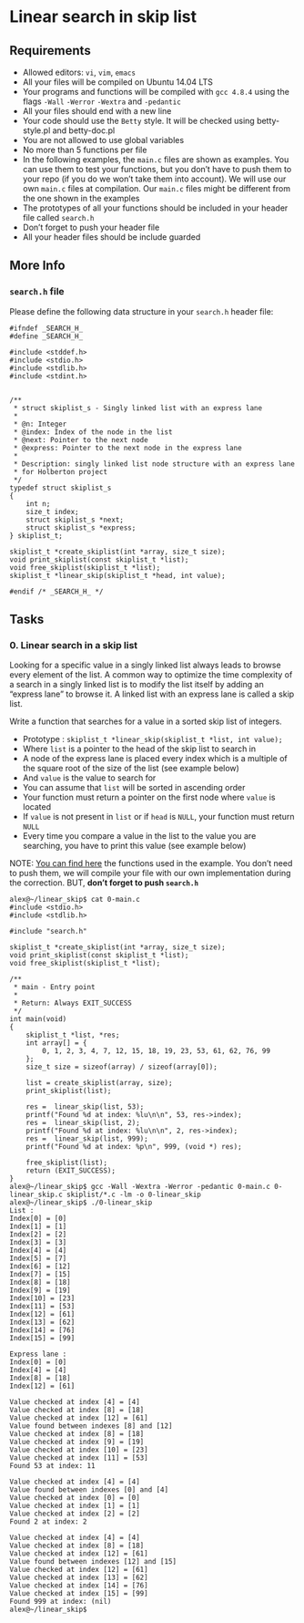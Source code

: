 # Linear search in skip list

## Requirements

- Allowed editors: `vi`, `vim`, `emacs`
- All your files will be compiled on Ubuntu 14.04 LTS
- Your programs and functions will be compiled with `gcc 4.8.4` using the flags `-Wall` `-Werror` `-Wextra` and `-pedantic`
- All your files should end with a new line
- Your code should use the `Betty` style. It will be checked using betty-style.pl and betty-doc.pl
- You are not allowed to use global variables
- No more than 5 functions per file
- In the following examples, the `main.c` files are shown as examples. You can use them to test your functions, but you don’t have to push them to your repo (if you do we won’t take them into account). We will use our own `main.c` files at compilation. Our `main.c` files might be different from the one shown in the examples
- The prototypes of all your functions should be included in your header file called `search.h`
- Don’t forget to push your header file
- All your header files should be include guarded

## More Info

### `search.h` file

Please define the following data structure in your `search.h` header file:

```
#ifndef _SEARCH_H_
#define _SEARCH_H_

#include <stddef.h>
#include <stdio.h>
#include <stdlib.h>
#include <stdint.h>


/**
 * struct skiplist_s - Singly linked list with an express lane
 *
 * @n: Integer
 * @index: Index of the node in the list
 * @next: Pointer to the next node
 * @express: Pointer to the next node in the express lane
 *
 * Description: singly linked list node structure with an express lane
 * for Holberton project
 */
typedef struct skiplist_s
{
    int n;
    size_t index;
    struct skiplist_s *next;
    struct skiplist_s *express;
} skiplist_t;

skiplist_t *create_skiplist(int *array, size_t size);
void print_skiplist(const skiplist_t *list);
void free_skiplist(skiplist_t *list);
skiplist_t *linear_skip(skiplist_t *head, int value);

#endif /* _SEARCH_H_ */
```

## Tasks

### 0. Linear search in a skip list

Looking for a specific value in a singly linked list always leads to browse every element of the list. A common way to optimize the time complexity of a search in a singly linked list is to modify the list itself by adding an “express lane” to browse it. A linked list with an express lane is called a skip list.

Write a function that searches for a value in a sorted skip list of integers.

- Prototype : `skiplist_t *linear_skip(skiplist_t *list, int value);`
- Where `list` is a pointer to the head of the skip list to search in
- A node of the express lane is placed every index which is a multiple of the square root of the size of the list (see example below)
- And `value` is the value to search for
- You can assume that `list` will be sorted in ascending order
- Your function must return a pointer on the first node where `value` is located
- If `value` is not present in `list` or if `head` is `NULL`, your function must return `NULL`
- Every time you compare a value in the list to the value you are searching, you have to print this value (see example below)

NOTE: [You can find here](https://github.com/hs-hq/0x0E.Linear_search-in_skip_list) the functions used in the example. You don’t need to push them, we will compile your file with our own implementation during the correction. BUT, **don’t forget to push `search.h`**

```
alex@~/linear_skip$ cat 0-main.c 
#include <stdio.h>
#include <stdlib.h>

#include "search.h"

skiplist_t *create_skiplist(int *array, size_t size);
void print_skiplist(const skiplist_t *list);
void free_skiplist(skiplist_t *list);

/**
 * main - Entry point
 *
 * Return: Always EXIT_SUCCESS
 */
int main(void)
{
    skiplist_t *list, *res;
    int array[] = {
        0, 1, 2, 3, 4, 7, 12, 15, 18, 19, 23, 53, 61, 62, 76, 99
    };
    size_t size = sizeof(array) / sizeof(array[0]);

    list = create_skiplist(array, size);
    print_skiplist(list);

    res =  linear_skip(list, 53);
    printf("Found %d at index: %lu\n\n", 53, res->index);
    res =  linear_skip(list, 2);
    printf("Found %d at index: %lu\n\n", 2, res->index);
    res =  linear_skip(list, 999);
    printf("Found %d at index: %p\n", 999, (void *) res);

    free_skiplist(list);
    return (EXIT_SUCCESS);
}
alex@~/linear_skip$ gcc -Wall -Wextra -Werror -pedantic 0-main.c 0-linear_skip.c skiplist/*.c -lm -o 0-linear_skip
alex@~/linear_skip$ ./0-linear_skip
List :
Index[0] = [0]
Index[1] = [1]
Index[2] = [2]
Index[3] = [3]
Index[4] = [4]
Index[5] = [7]
Index[6] = [12]
Index[7] = [15]
Index[8] = [18]
Index[9] = [19]
Index[10] = [23]
Index[11] = [53]
Index[12] = [61]
Index[13] = [62]
Index[14] = [76]
Index[15] = [99]

Express lane :
Index[0] = [0]
Index[4] = [4]
Index[8] = [18]
Index[12] = [61]

Value checked at index [4] = [4]
Value checked at index [8] = [18]
Value checked at index [12] = [61]
Value found between indexes [8] and [12]
Value checked at index [8] = [18]
Value checked at index [9] = [19]
Value checked at index [10] = [23]
Value checked at index [11] = [53]
Found 53 at index: 11

Value checked at index [4] = [4]
Value found between indexes [0] and [4]
Value checked at index [0] = [0]
Value checked at index [1] = [1]
Value checked at index [2] = [2]
Found 2 at index: 2

Value checked at index [4] = [4]
Value checked at index [8] = [18]
Value checked at index [12] = [61]
Value found between indexes [12] and [15]
Value checked at index [12] = [61]
Value checked at index [13] = [62]
Value checked at index [14] = [76]
Value checked at index [15] = [99]
Found 999 at index: (nil)
alex@~/linear_skip$ 
```
